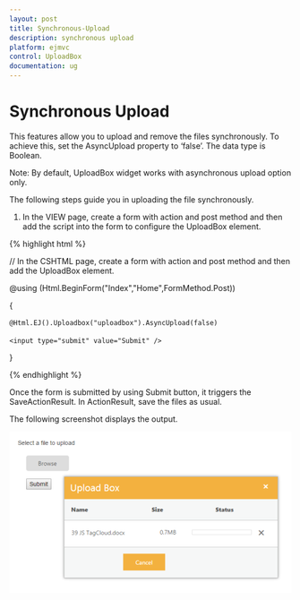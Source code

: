 ```yaml
---
layout: post
title: Synchronous-Upload
description: synchronous upload 
platform: ejmvc
control: UploadBox
documentation: ug
---
```


# Synchronous Upload 

This features allow you to upload and remove the files synchronously. To achieve this, set the AsyncUpload property to ‘false’. The data type is Boolean.

Note: By default, UploadBox widget works with asynchronous upload option only.



The following steps guide you in uploading the file synchronously.

1. In the VIEW page, create a form with action and post method and then add the script into the form to configure the UploadBox element.


{% highlight html %}

// In the CSHTML page, create a form with action and post method and then add the UploadBox element.



@using (Html.BeginForm("Index","Home",FormMethod.Post))

{    

    @Html.EJ().Uploadbox("uploadbox").AsyncUpload(false)

    <input type="submit" value="Submit" />

}

{% endhighlight %}

Once the form is submitted by using Submit button, it triggers the SaveActionResult.  In ActionResult, save the files as usual.

The following screenshot displays the output.



![](Synchronous-Upload_images/Synchronous-Upload_img2.png)



